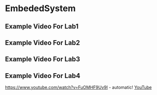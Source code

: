 # EmbededSystem

## Example Video For Lab1


## Example Video For Lab2


## Example Video For Lab3


## Example Video For Lab4
https://www.youtube.com/watch?v=FuOMHF9Uv9I - automatic!
[YouTube](https://www.youtube.com/watch?v=FuOMHF9Uv9I)
